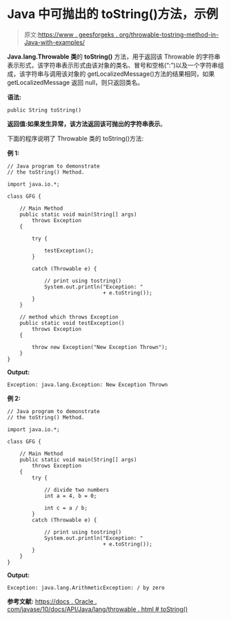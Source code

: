 # Java 中可抛出的 toString()方法，示例

> 原文:[https://www . geesforgeks . org/throwable-tostring-method-in-Java-with-examples/](https://www.geeksforgeeks.org/throwable-tostring-method-in-java-with-examples/)

**Java.lang.Throwable 类**的 **toString()** 方法，用于返回该 Throwable 的字符串表示形式，该字符串表示形式由该对象的类名、冒号和空格(“:”)以及一个字符串组成，该字符串与调用该对象的 getLocalizedMessage()方法的结果相同，如果 getLocalizedMessage 返回 null，则只返回类名。

**语法:**

```
public String toString()
```

**返回值:**如果发生异常，该方法返回该可抛出的**字符串表示**。

下面的程序说明了 Throwable 类的 toString()方法:

**例 1:**

```
// Java program to demonstrate
// the toString() Method.

import java.io.*;

class GFG {

    // Main Method
    public static void main(String[] args)
        throws Exception
    {

        try {

            testException();
        }

        catch (Throwable e) {

            // print using tostring()
            System.out.println("Exception: "
                               + e.toString());
        }
    }

    // method which throws Exception
    public static void testException()
        throws Exception
    {

        throw new Exception("New Exception Thrown");
    }
}
```

**Output:**

```
Exception: java.lang.Exception: New Exception Thrown

```

**例 2:**

```
// Java program to demonstrate
// the toString() Method.

import java.io.*;

class GFG {

    // Main Method
    public static void main(String[] args)
        throws Exception
    {
        try {

            // divide two numbers
            int a = 4, b = 0;

            int c = a / b;
        }
        catch (Throwable e) {

            // print using tostring()
            System.out.println("Exception: "
                               + e.toString());
        }
    }
}
```

**Output:**

```
Exception: java.lang.ArithmeticException: / by zero

```

**参考文献:**
[https://docs . Oracle . com/javase/10/docs/API/Java/lang/throwable . html # toString()](https://docs.oracle.com/javase/10/docs/api/java/lang/Throwable.html#toString())